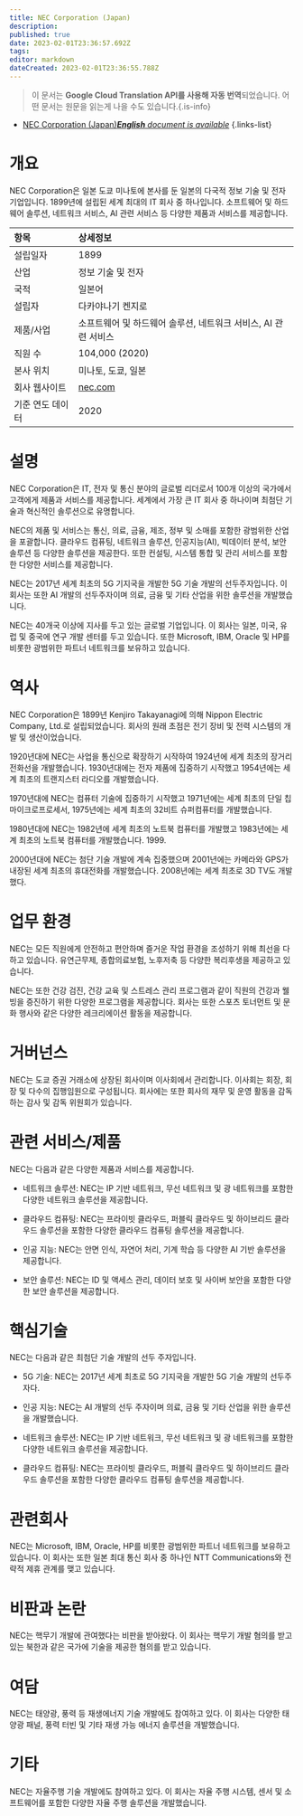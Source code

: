 ```yaml
---
title: NEC Corporation (Japan)
description: 
published: true
date: 2023-02-01T23:36:57.692Z
tags: 
editor: markdown
dateCreated: 2023-02-01T23:36:55.788Z
---
```


> 이 문서는 **Google Cloud Translation API를 사용해 자동 번역**되었습니다.
어떤 문서는 원문을 읽는게 나을 수도 있습니다.{.is-info}



- [NEC Corporation (Japan)***English** document is available*](/en/Knowledge-base/Dictionary/Company/nec-corporation-japan)
{.links-list}


# 개요
NEC Corporation은 일본 도쿄 미나토에 본사를 둔 일본의 다국적 정보 기술 및 전자 기업입니다. 1899년에 설립된 세계 최대의 IT 회사 중 하나입니다. 소프트웨어 및 하드웨어 솔루션, 네트워크 서비스, AI 관련 서비스 등 다양한 제품과 서비스를 제공합니다.

| 항목 | 상세정보 |
| :--- | :--- |
| 설립일자 | 1899 |
| 산업 | 정보 기술 및 전자 |
| 국적 | 일본어 |
| 설립자 | 다카야나기 켄지로 |
| 제품/사업 | 소프트웨어 및 하드웨어 솔루션, 네트워크 서비스, AI 관련 서비스 |
| 직원 수 | 104,000 (2020) |
| 본사 위치 | 미나토, 도쿄, 일본 |
| 회사 웹사이트 | [nec.com](https://www.nec.com/) |
| 기준 연도 데이터 | 2020 |

# 설명
NEC Corporation은 IT, 전자 및 통신 분야의 글로벌 리더로서 100개 이상의 국가에서 고객에게 제품과 서비스를 제공합니다. 세계에서 가장 큰 IT 회사 중 하나이며 최첨단 기술과 혁신적인 솔루션으로 유명합니다.

NEC의 제품 및 서비스는 통신, 의료, 금융, 제조, 정부 및 소매를 포함한 광범위한 산업을 포괄합니다. 클라우드 컴퓨팅, 네트워크 솔루션, 인공지능(AI), 빅데이터 분석, 보안 솔루션 등 다양한 솔루션을 제공한다. 또한 컨설팅, 시스템 통합 및 관리 서비스를 포함한 다양한 서비스를 제공합니다.

NEC는 2017년 세계 최초의 5G 기지국을 개발한 5G 기술 개발의 선두주자입니다. 이 회사는 또한 AI 개발의 선두주자이며 의료, 금융 및 기타 산업을 위한 솔루션을 개발했습니다.

NEC는 40개국 이상에 지사를 두고 있는 글로벌 기업입니다. 이 회사는 일본, 미국, 유럽 및 중국에 연구 개발 센터를 두고 있습니다. 또한 Microsoft, IBM, Oracle 및 HP를 비롯한 광범위한 파트너 네트워크를 보유하고 있습니다.

# 역사
NEC Corporation은 1899년 Kenjiro Takayanagi에 의해 Nippon Electric Company, Ltd.로 설립되었습니다. 회사의 원래 초점은 전기 장비 및 전력 시스템의 개발 및 생산이었습니다.

1920년대에 NEC는 사업을 통신으로 확장하기 시작하여 1924년에 세계 최초의 장거리 전화선을 개발했습니다. 1930년대에는 전자 제품에 집중하기 시작했고 1954년에는 세계 최초의 트랜지스터 라디오를 개발했습니다.

1970년대에 NEC는 컴퓨터 기술에 집중하기 시작했고 1971년에는 세계 최초의 단일 칩 마이크로프로세서, 1975년에는 세계 최초의 32비트 슈퍼컴퓨터를 개발했습니다.

1980년대에 NEC는 1982년에 세계 최초의 노트북 컴퓨터를 개발했고 1983년에는 세계 최초의 노트북 컴퓨터를 개발했습니다. 1999.

2000년대에 NEC는 첨단 기술 개발에 계속 집중했으며 2001년에는 카메라와 GPS가 내장된 세계 최초의 휴대전화를 개발했습니다. 2008년에는 세계 최초로 3D TV도 개발했다.

# 업무 환경
NEC는 모든 직원에게 안전하고 편안하며 즐거운 작업 환경을 조성하기 위해 최선을 다하고 있습니다. 유연근무제, 종합의료보험, 노후저축 등 다양한 복리후생을 제공하고 있습니다.

NEC는 또한 건강 검진, 건강 교육 및 스트레스 관리 프로그램과 같이 직원의 건강과 웰빙을 증진하기 위한 다양한 프로그램을 제공합니다. 회사는 또한 스포츠 토너먼트 및 문화 행사와 같은 다양한 레크리에이션 활동을 제공합니다.

# 거버넌스
NEC는 도쿄 증권 거래소에 상장된 회사이며 이사회에서 관리합니다. 이사회는 회장, 회장 및 다수의 집행임원으로 구성됩니다. 회사에는 또한 회사의 재무 및 운영 활동을 감독하는 감사 및 감독 위원회가 있습니다.

# 관련 서비스/제품
NEC는 다음과 같은 다양한 제품과 서비스를 제공합니다.

- 네트워크 솔루션: NEC는 IP 기반 네트워크, 무선 네트워크 및 광 네트워크를 포함한 다양한 네트워크 솔루션을 제공합니다.

- 클라우드 컴퓨팅: NEC는 프라이빗 클라우드, 퍼블릭 클라우드 및 하이브리드 클라우드 솔루션을 포함한 다양한 클라우드 컴퓨팅 솔루션을 제공합니다.

- 인공 지능: NEC는 안면 인식, 자연어 처리, 기계 학습 등 다양한 AI 기반 솔루션을 제공합니다.

- 보안 솔루션: NEC는 ID 및 액세스 관리, 데이터 보호 및 사이버 보안을 포함한 다양한 보안 솔루션을 제공합니다.

# 핵심기술
NEC는 다음과 같은 최첨단 기술 개발의 선두 주자입니다.

- 5G 기술: NEC는 2017년 세계 최초로 5G 기지국을 개발한 5G 기술 개발의 선두주자다.

- 인공 지능: NEC는 AI 개발의 선두 주자이며 의료, 금융 및 기타 산업을 위한 솔루션을 개발했습니다.

- 네트워크 솔루션: NEC는 IP 기반 네트워크, 무선 네트워크 및 광 네트워크를 포함한 다양한 네트워크 솔루션을 제공합니다.

- 클라우드 컴퓨팅: NEC는 프라이빗 클라우드, 퍼블릭 클라우드 및 하이브리드 클라우드 솔루션을 포함한 다양한 클라우드 컴퓨팅 솔루션을 제공합니다.

# 관련회사
NEC는 Microsoft, IBM, Oracle, HP를 비롯한 광범위한 파트너 네트워크를 보유하고 있습니다. 이 회사는 또한 일본 최대 통신 회사 중 하나인 NTT Communications와 전략적 제휴 관계를 맺고 있습니다.

# 비판과 논란
NEC는 핵무기 개발에 관여했다는 비판을 받아왔다. 이 회사는 핵무기 개발 혐의를 받고 있는 북한과 같은 국가에 기술을 제공한 혐의를 받고 있습니다.

# 여담
NEC는 태양광, 풍력 등 재생에너지 기술 개발에도 참여하고 있다. 이 회사는 다양한 태양광 패널, 풍력 터빈 및 기타 재생 가능 에너지 솔루션을 개발했습니다.

# 기타
NEC는 자율주행 기술 개발에도 참여하고 있다. 이 회사는 자율 주행 시스템, 센서 및 소프트웨어를 포함한 다양한 자율 주행 솔루션을 개발했습니다.